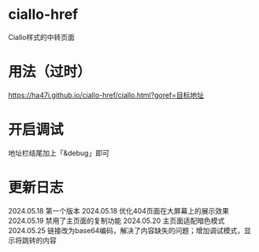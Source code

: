# ciallo-href
Ciallo样式的中转页面
# 用法（过时）
https://ha47i.github.io/ciallo-href/ciallo.html?goref=目标地址
# 开启调试
地址栏结尾加上「&debug」即可
# 更新日志
2024.05.18 第一个版本
2024.05.18 优化404页面在大屏幕上的展示效果
2024.05.19 禁用了主页面的复制功能
2024.05.20 主页面适配暗色模式
2024.05.25 链接改为base64编码，解决了内容缺失的问题；增加调试模式，显示将跳转的内容
